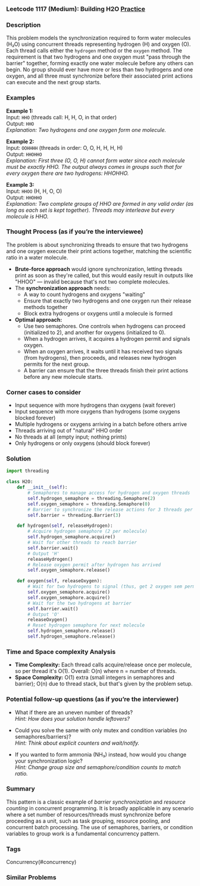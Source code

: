 ### Leetcode 1117 (Medium): Building H2O [Practice](https://leetcode.com/problems/building-h2o)

### Description  
This problem models the synchronization required to form water molecules (H₂O) using concurrent threads representing hydrogen (H) and oxygen (O). Each thread calls either the `hydrogen` method or the `oxygen` method. The requirement is that two hydrogens and one oxygen must "pass through the barrier" together, forming exactly one water molecule before any others can begin. No group should ever have more or less than two hydrogens and one oxygen, and all three must synchronize before their associated print actions can execute and the next group starts.

### Examples  

**Example 1:**  
Input: `HHO` (threads call: H, H, O, in that order)  
Output: `HHO`  
*Explanation: Two hydrogens and one oxygen form one molecule.*

**Example 2:**  
Input: `OOHHHH` (threads in order: O, O, H, H, H, H)  
Output: `HHOHHO`  
*Explanation: First three (O, O, H) cannot form water since each molecule must be exactly HHO. The output always comes in groups such that for every oxygen there are two hydrogens: HHOHHO.*

**Example 3:**  
Input: `HHOO` (H, H, O, O)  
Output: `HHOHHO`  
*Explanation: Two complete groups of HHO are formed in any valid order (as long as each set is kept together). Threads may interleave but every molecule is HHO.*

### Thought Process (as if you’re the interviewee)  
The problem is about synchronizing threads to ensure that two hydrogens and one oxygen execute their print actions together, matching the scientific ratio in a water molecule.  
- **Brute-force approach** would ignore synchronization, letting threads print as soon as they're called, but this would easily result in outputs like "HHOO" — invalid because that's not two complete molecules.
- The **synchronization approach** needs:  
  - A way to count hydrogens and oxygens "waiting"
  - Ensure that exactly two hydrogens and one oxygen run their release methods together
  - Block extra hydrogens or oxygens until a molecule is formed
- **Optimal approach:**
  - Use two semaphores. One controls when hydrogens can proceed (initialized to 2), and another for oxygens (initialized to 0).
  - When a hydrogen arrives, it acquires a hydrogen permit and signals oxygen.  
  - When an oxygen arrives, it waits until it has received two signals (from hydrogens), then proceeds, and releases new hydrogen permits for the next group.
  - A barrier can ensure that the three threads finish their print actions before any new molecule starts.

### Corner cases to consider  
- Input sequence with more hydrogens than oxygens (wait forever)
- Input sequence with more oxygens than hydrogens (some oxygens blocked forever)
- Multiple hydrogens or oxygens arriving in a batch before others arrive
- Threads arriving out of "natural" HHO order
- No threads at all (empty input; nothing prints)
- Only hydrogens or only oxygens (should block forever)

### Solution

```python
import threading

class H2O:
    def __init__(self):
        # Semaphores to manage access for hydrogen and oxygen threads
        self.hydrogen_semaphore = threading.Semaphore(2)
        self.oxygen_semaphore = threading.Semaphore(0)
        # Barrier to synchronize the release actions for 3 threads per group
        self.barrier = threading.Barrier(3)

    def hydrogen(self, releaseHydrogen):
        # Acquire hydrogen semaphore (2 per molecule)
        self.hydrogen_semaphore.acquire()
        # Wait for other threads to reach barrier
        self.barrier.wait()
        # Output 'H'
        releaseHydrogen()
        # Release oxygen permit after hydrogen has arrived
        self.oxygen_semaphore.release()

    def oxygen(self, releaseOxygen):
        # Wait for two hydrogens to signal (thus, get 2 oxygen sem permits)
        self.oxygen_semaphore.acquire()
        self.oxygen_semaphore.acquire()
        # Wait for the two hydrogens at barrier
        self.barrier.wait()
        # Output 'O'
        releaseOxygen()
        # Reset hydrogen semaphore for next molecule
        self.hydrogen_semaphore.release()
        self.hydrogen_semaphore.release()
```

### Time and Space complexity Analysis  

- **Time Complexity:** Each thread calls acquire/release once per molecule, so per thread it's O(1). Overall: O(n) where n = number of threads.
- **Space Complexity:** O(1) extra (small integers in semaphores and barrier); O(n) due to thread stack, but that's given by the problem setup.

### Potential follow-up questions (as if you’re the interviewer)  

- What if there are an uneven number of threads?  
  *Hint: How does your solution handle leftovers?*

- Could you solve the same with only mutex and condition variables (no semaphores/barriers)?  
  *Hint: Think about explicit counters and wait/notify.*

- If you wanted to form ammonia (NH₃) instead, how would you change your synchronization logic?  
  *Hint: Change group size and semaphore/condition counts to match ratio.*

### Summary  
This pattern is a classic example of *barrier synchronization* and *resource counting* in concurrent programming. It is broadly applicable in any scenario where a set number of resources/threads must synchronize before proceeding as a unit, such as task grouping, resource pooling, and concurrent batch processing. The use of semaphores, barriers, or condition variables to group work is a fundamental concurrency pattern.

### Tags
Concurrency(#concurrency)

### Similar Problems
